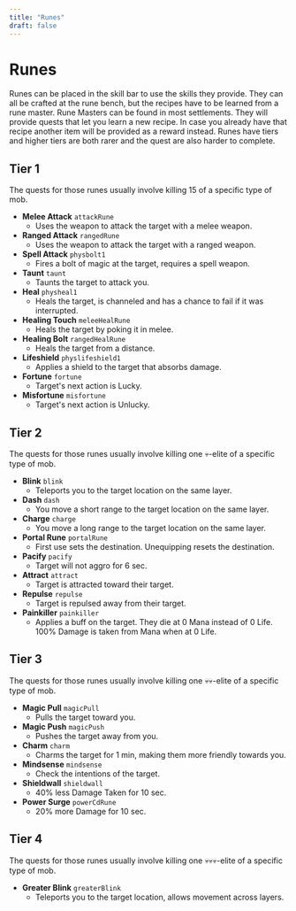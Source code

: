 ```yaml
---
title: "Runes"
draft: false
---
```

# Runes

Runes can be placed in the skill bar to use the skills they provide.
They can all be crafted at the rune bench, but the recipes have to be learned from a rune master.
Rune Masters can be found in most settlements. They will provide quests that let you learn a new recipe.
In case you already have that recipe another item will be provided as a reward instead.
Runes have tiers and higher tiers are both rarer and the quest are also harder to complete.

## Tier 1

The quests for those runes usually involve killing 15 of a specific type of mob.

- **Melee Attack** `attackRune`
  - Uses the weapon to attack the target with a melee weapon.
- **Ranged Attack** `rangedRune`
  - Uses the weapon to attack the target with a ranged weapon.
- **Spell Attack** `physbolt1`
  - Fires a bolt of magic at the target, requires a spell weapon.
- **Taunt** `taunt`
  - Taunts the target to attack you.
- **Heal** `physheal1`
  - Heals the target, is channeled and has a chance to fail if it was interrupted.
- **Healing Touch** `meleeHealRune`
  - Heals the target by poking it in melee.
- **Healing Bolt** `rangedHealRune`
  - Heals the target from a distance.
- **Lifeshield** `physlifeshield1`
  - Applies a shield to the target that absorbs damage.
- **Fortune** `fortune`
  - Target's next action is Lucky.
- **Misfortune** `misfortune`
  - Target's next action is Unlucky.

## Tier 2

The quests for those runes usually involve killing one 💀-elite of a specific type of mob.

- **Blink** `blink`
  - Teleports you to the target location on the same layer.
- **Dash** `dash`
  - You move a short range to the target location on the same layer.
- **Charge** `charge`
  - You move a long range to the target location on the same layer.
- **Portal Rune** `portalRune`
  - First use sets the destination. Unequipping resets the destination.
- **Pacify** `pacify`
  - Target will not aggro for 6 sec.
- **Attract** `attract`
  - Target is attracted toward their target.
- **Repulse** `repulse`
  - Target is repulsed away from their target.
- **Painkiller** `painkiller`
  - Applies a buff on the target. They die at 0 Mana instead of 0 Life. 100% Damage is taken from Mana when at 0 Life.

## Tier 3

The quests for those runes usually involve killing one 💀💀-elite of a specific type of mob.

- **Magic Pull** `magicPull`
  - Pulls the target toward you.
- **Magic Push** `magicPush`
  - Pushes the target away from you.
- **Charm** `charm`
  - Charms the target for 1 min, making them more friendly towards you.
- **Mindsense** `mindsense`
  - Check the intentions of the target.
- **Shieldwall** `shieldwall`
  - 40% less Damage Taken for 10 sec.
- **Power Surge** `powerCdRune`
  - 20% more Damage for 10 sec.

## Tier 4

The quests for those runes usually involve killing one 💀💀💀-elite of a specific type of mob.

- **Greater Blink** `greaterBlink`
  - Teleports you to the target location, allows movement across layers.
